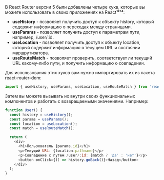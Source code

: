 В React Router версии 5 были добавлены четыре хука, которые вы можете использовать в своих приложениях на React¹²³⁴:

- **useHistory** - позволяет получить доступ к объекту history, который содержит информацию о переходах между страницами.
- **useParams** - позволяет получить доступ к параметрам пути, например, /user/:id.
- **useLocation** - позволяет получить доступ к объекту location, который содержит информацию о текущем URL и состоянии маршрутизатора.
- **useRouteMatch** - позволяет проверить, соответствует ли текущий URL какому-либо пути, и получить информацию о совпадении.

Для использования этих хуков вам нужно импортировать их из пакета react-router-dom:

```js
import { useHistory, useParams, useLocation, useRouteMatch } from 'react-router-dom';
```

Затем вы можете вызывать их внутри своих функциональных компонентов и работать с возвращаемыми значениями. Например:

```js
function User() {
  const history = useHistory();
  const params = useParams();
  const location = useLocation();
  const match = useRouteMatch();

  return (
    <div>
      <h1>Пользователь {params.id}</h1>
      <p>Текущий URL: {location.pathname}</p>
      <p>Совпадение с путем /user/:id: {match ? 'да' : 'нет'}</p>
      <button onClick={() => history.goBack()}>Назад</button>
    </div>
  );
}
```

